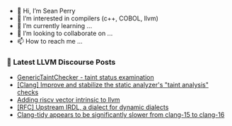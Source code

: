 - 👋 Hi, I’m Sean Perry
- 👀 I’m interested in compilers (c++, COBOL, llvm)
- 🌱 I’m currently learning ...
- 💞️ I’m looking to collaborate on ...
- 📫 How to reach me ...

<!---
s66perry/s66perry is a ✨ special ✨ repository because its `README.md` (this file) appears on your GitHub profile.
You can click the Preview link to take a look at your changes.
--->
### 📕 Latest LLVM Discourse Posts

<!-- DISCOURSE-LLVM:START -->
- [GenericTaintChecker - taint status examination](https://discourse.llvm.org/t/generictaintchecker-taint-status-examination/64675#post_6)
- [[Clang] Improve and stabilize the static analyzer&#39;s &quot;taint analysis&quot; checks](https://discourse.llvm.org/t/clang-improve-and-stabilize-the-static-analyzers-taint-analysis-checks/68235#post_10)
- [Adding riscv vector intrinsic to llvm](https://discourse.llvm.org/t/adding-riscv-vector-intrinsic-to-llvm/68694#post_2)
- [[RFC] Upstream IRDL, a dialect for dynamic dialects](https://discourse.llvm.org/t/rfc-upstream-irdl-a-dialect-for-dynamic-dialects/68718#post_1)
- [Clang-tidy appears to be significantly slower from clang-15 to clang-16](https://discourse.llvm.org/t/clang-tidy-appears-to-be-significantly-slower-from-clang-15-to-clang-16/68717#post_1)
<!-- DISCOURSE-LLVM:END -->
